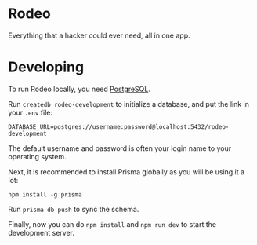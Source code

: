 # Rodeo

Everything that a hacker could ever need, all in one app.

# Developing

To run Rodeo locally, you need [PostgreSQL](https://www.postgresql.org/).

Run `createdb rodeo-development` to initialize a database, and put the link in your `.env` file:

`DATABASE_URL=postgres://username:password@localhost:5432/rodeo-development`

The default username and password is often your login name to your operating system.

Next, it is recommended to install Prisma globally as you will be using it a lot:

`npm install -g prisma`

Run `prisma db push` to sync the schema.

Finally, now you can do `npm install` and `npm run dev` to start the development server.
